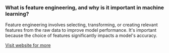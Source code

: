 ### What is feature engineering, and why is it important in machine learning?

Feature engineering involves selecting, transforming, or creating relevant features from the raw data to improve model performance. It's important because the choice of features significantly impacts a model's accuracy.

[Visit website for more](https://www.javatpoint.com/machine-learning)
